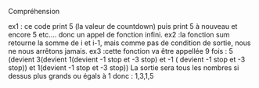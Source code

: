 Compréhension

ex1 : ce code print 5 (la valeur de countdown) puis print 5 à nouveau et encore 5 etc.... donc un appel de fonction infini.
ex2 :la fonction sum retourne la somme de i et i-1, mais comme pas de condition de sortie, nous ne nous arrêtons jamais.
ex3 :cette fonction va être appellée 9 fois : 5 (devient 3(devient 1(devient -1 stop et -3 stop) 
     et -1 ( devient -1 stop et -3 stop)) et 1(devient -1 stop et -3 stop))
     La sortie sera tous les nombres si dessus plus grands ou égals à 1 donc : 1,3,1,5